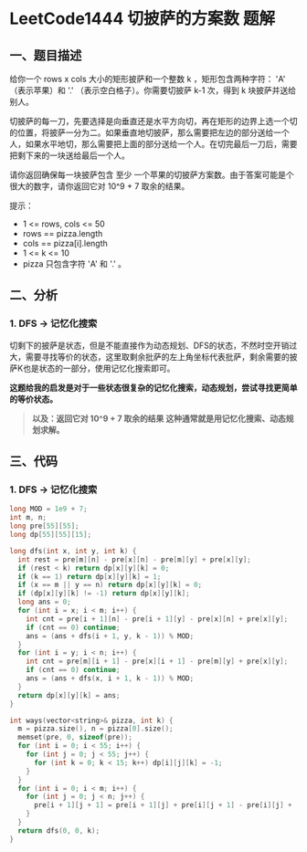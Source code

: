 # LeetCode1444 切披萨的方案数 题解

## 一、题目描述

给你一个 rows x cols 大小的矩形披萨和一个整数 k ，矩形包含两种字符： 'A' （表示苹果）和 '.' （表示空白格子）。你需要切披萨 k-1 次，得到 k 块披萨并送给别人。

切披萨的每一刀，先要选择是向垂直还是水平方向切，再在矩形的边界上选一个切的位置，将披萨一分为二。如果垂直地切披萨，那么需要把左边的部分送给一个人，如果水平地切，那么需要把上面的部分送给一个人。在切完最后一刀后，需要把剩下来的一块送给最后一个人。

请你返回确保每一块披萨包含 至少 一个苹果的切披萨方案数。由于答案可能是个很大的数字，请你返回它对 10^9 + 7 取余的结果。

提示：

+ 1 <= rows, cols <= 50
+ rows == pizza.length
+ cols == pizza[i].length
+ 1 <= k <= 10
+ pizza 只包含字符 'A' 和 '.' 。



## 二、分析

### 1. DFS -> 记忆化搜索

切剩下的披萨是状态，但是不能直接作为动态规划、DFS的状态，不然时空开销过大，需要寻找等价的状态，这里取剩余批萨的左上角坐标代表批萨，剩余需要的披萨K也是状态的一部分，使用记忆化搜索即可。

**这题给我的启发是对于一些状态很复杂的记忆化搜索，动态规划，尝试寻找更简单的等价状态。**

> **以及：返回它对 10^9 + 7 取余的结果 这种通常就是用记忆化搜索、动态规划求解。**



## 三、代码

### 1. DFS -> 记忆化搜索

```c++
long MOD = 1e9 + 7;
int m, n;
long pre[55][55];
long dp[55][55][15];

long dfs(int x, int y, int k) {
  int rest = pre[m][n] - pre[x][n] - pre[m][y] + pre[x][y];
  if (rest < k) return dp[x][y][k] = 0;
  if (k == 1) return dp[x][y][k] = 1;
  if (x == m || y == n) return dp[x][y][k] = 0;
  if (dp[x][y][k] != -1) return dp[x][y][k];
  long ans = 0;
  for (int i = x; i < m; i++) {
    int cnt = pre[i + 1][n] - pre[i + 1][y] - pre[x][n] + pre[x][y];
    if (cnt == 0) continue;
    ans = (ans + dfs(i + 1, y, k - 1)) % MOD;
  }
  for (int i = y; i < n; i++) {
    int cnt = pre[m][i + 1] - pre[x][i + 1] - pre[m][y] + pre[x][y];
    if (cnt == 0) continue;
    ans = (ans + dfs(x, i + 1, k - 1)) % MOD;
  }
  return dp[x][y][k] = ans;
}

int ways(vector<string>& pizza, int k) {
  m = pizza.size(), n = pizza[0].size();
  memset(pre, 0, sizeof(pre));
  for (int i = 0; i < 55; i++) {
    for (int j = 0; j < 55; j++) {
      for (int k = 0; k < 15; k++) dp[i][j][k] = -1;
    }
  }
  for (int i = 0; i < m; i++) {
    for (int j = 0; j < n; j++) {
      pre[i + 1][j + 1] = pre[i + 1][j] + pre[i][j + 1] - pre[i][j] + (pizza[i][j] == 'A' ? 1 : 0);
    }
  }
  return dfs(0, 0, k);
}
```

